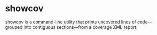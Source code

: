 # showcov

showcov is a command-line utility that prints uncovered lines of code—grouped into contiguous sections—from a coverage XML report.
